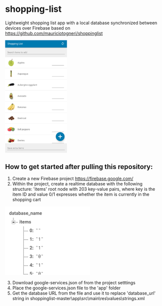 # shopping-list
Lightweight shopping list app with a local database synchronized between devices over Firebase based on https://github.com/mauriciotogneri/shoppinglist

<img src="https://raw.githubusercontent.com/fireinureeyes/shopping-list/main/app-screenshot.png" width="200">

## How to get started after pulling this repository:
1. Create a new Firebase project https://firebase.google.com/
2. Within the project, create a realtime database with the following structure:
'items' root node with 203 key-value pairs, where key is the item ID and value 0/1 expresses whether the item is currently in the shopping cart

![database](https://raw.githubusercontent.com/fireinureeyes/shopping-list/main/database.png)

3. Download google-services.json of from the project setttings
4. Place the google-services.json file to the 'app' folder
5. Get the database URL from the file and use it to replace 'database_url' string in shoppinglist-master\app\src\main\res\values\strings.xml

